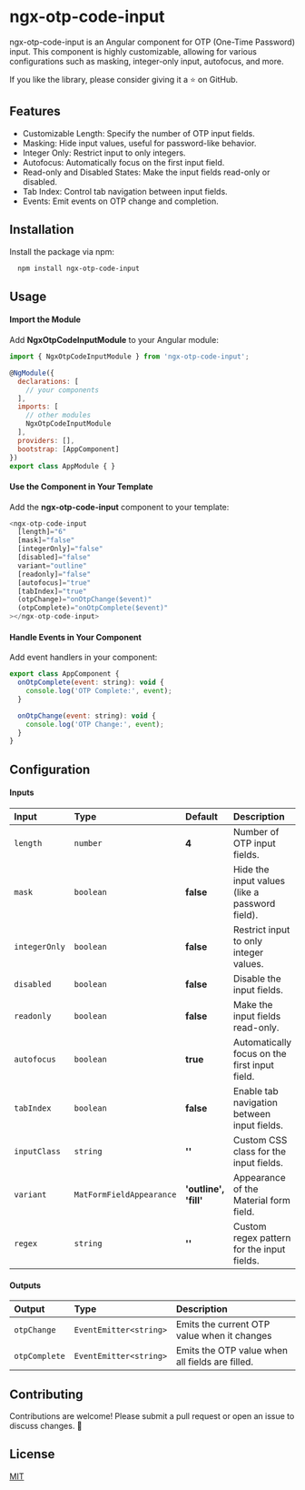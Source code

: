 
# ngx-otp-code-input

ngx-otp-code-input is an Angular component for OTP (One-Time Password) input. This component is highly customizable, allowing for various configurations such as masking, integer-only input, autofocus, and more.

If you like the library, please consider giving it a ⭐ on GitHub.


## Features

- Customizable Length: Specify the number of OTP input fields.
- Masking: Hide input values, useful for password-like behavior.
- Integer Only: Restrict input to only integers.
- Autofocus: Automatically focus on the first input field.
- Read-only and Disabled States: Make the input fields read-only or disabled.
- Tab Index: Control tab navigation between input fields.
- Events: Emit events on OTP change and completion.


## Installation

Install the package via npm:

```bash
  npm install ngx-otp-code-input
```
    
## Usage

#### Import the Module
Add **NgxOtpCodeInputModule** to your Angular module:
```javascript
import { NgxOtpCodeInputModule } from 'ngx-otp-code-input';

@NgModule({
  declarations: [
    // your components
  ],
  imports: [
    // other modules
    NgxOtpCodeInputModule
  ],
  providers: [],
  bootstrap: [AppComponent]
})
export class AppModule { }

```

#### Use the Component in Your Template

Add the **ngx-otp-code-input** component to your template:

```javascript
<ngx-otp-code-input
  [length]="6"
  [mask]="false"
  [integerOnly]="false"
  [disabled]="false"
  variant="outline"
  [readonly]="false"
  [autofocus]="true"
  [tabIndex]="true"
  (otpChange)="onOtpChange($event)"
  (otpComplete)="onOtpComplete($event)"
></ngx-otp-code-input>

```

#### Handle Events in Your Component

Add event handlers in your component:

```javascript
export class AppComponent {
  onOtpComplete(event: string): void {
    console.log('OTP Complete:', event);
  }

  onOtpChange(event: string): void {
    console.log('OTP Change:', event);
  }
}

```
## Configuration

#### Inputs

| Input     | Type     | Default   |   Description          |
| :-------- | :------- | :-------- | :----------------------|
| `length`  | `number` | **4**     | Number of OTP input fields.     |
| `mask`  | `boolean` | **false**     | Hide the input values (like a password field).|
| `integerOnly`  | `boolean` | **false** | Restrict input to only integer values.|
| `disabled`  | `boolean` | **false**     | Disable the input fields.|
| `readonly`  | `boolean` | **false**     | Make the input fields read-only.|
| `autofocus`  | `boolean` | **true**     | Automatically focus on the first input field.|
| `tabIndex`  | `boolean` | **false**     | Enable tab navigation between input fields.|
| `inputClass`  | `string` | **''**     | Custom CSS class for the input fields.|
| `variant`  | `MatFormFieldAppearance` | **'outline', 'fill'**     | Appearance of the Material form field.|
| `regex`  | `string` | **''**     | Custom regex pattern for the input fields.|


#### Outputs


| Output | Type     | Description                       |
| :-------- | :------- | :-------------------------------- |
| `otpChange`      | `EventEmitter<string>` | Emits the current OTP value when it changes |
| `otpComplete`      | `EventEmitter<string>` | Emits the OTP value when all fields are filled. |


## Contributing

Contributions are welcome! Please submit a pull request or open an issue to discuss changes. 🚀


## License

[MIT](https://choosealicense.com/licenses/mit/)

